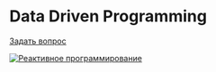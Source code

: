 # Data Driven Programming

[Задать вопрос](https://github.com/HowProgrammingWorks/LiveQA/discussions/categories/q-a)

[![Реактивное программирование](https://img.youtube.com/vi/7MH8-qQc-48/0.jpg)](https://www.youtube.com/watch?v=7MH8-qQc-48)
